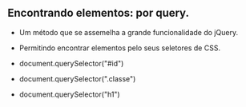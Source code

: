## Encontrando elementos: por query.

- Um método que se assemelha a grande funcionalidade do jQuery.

- Permitindo encontrar elementos pelo seus seletores de CSS.

- document.querySelector("#id")
- document.querySelector(".classe")
- document.querySelector("h1")

